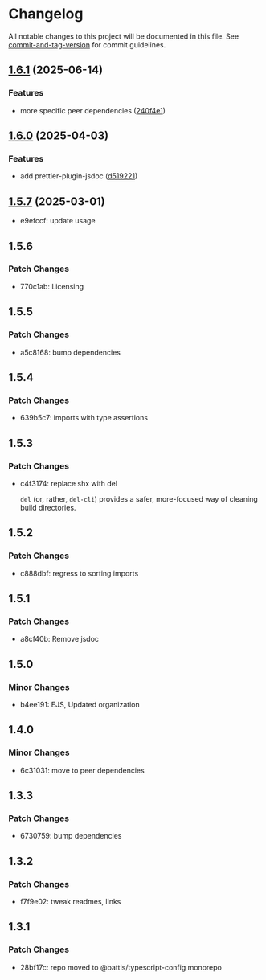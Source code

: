 # Changelog

All notable changes to this project will be documented in this file. See [commit-and-tag-version](https://github.com/absolute-version/commit-and-tag-version) for commit guidelines.

## [1.6.1](https://github.com/battis/typescript-config/compare/prettier-config/1.6.0...prettier-config/1.6.1) (2025-06-14)

### Features

- more specific peer dependencies ([240f4e1](https://github.com/battis/typescript-config/commit/240f4e1c37fe841be2e28e80c6639df1c8b6d4ee))

## [1.6.0](https://github.com/battis/typescript-config/compare/prettier-config/1.5.7...prettier-config/1.6.0) (2025-04-03)

### Features

- add prettier-plugin-jsdoc ([d519221](https://github.com/battis/typescript-config/commit/d51922125749dca31eec7b97eb90cae1e9e2ab76))

## [1.5.7](https://github.com/battis/typescript-config/compare/prettier-config/1.5.6...prettier-config/1.5.7) (2025-03-01)

- e9efccf: update usage

## 1.5.6

### Patch Changes

- 770c1ab: Licensing

## 1.5.5

### Patch Changes

- a5c8168: bump dependencies

## 1.5.4

### Patch Changes

- 639b5c7: imports with type assertions

## 1.5.3

### Patch Changes

- c4f3174: replace shx with del

  `del` (or, rather, `del-cli`) provides a safer, more-focused way of cleaning build directories.

## 1.5.2

### Patch Changes

- c888dbf: regress to sorting imports

## 1.5.1

### Patch Changes

- a8cf40b: Remove jsdoc

## 1.5.0

### Minor Changes

- b4ee191: EJS, Updated organization

## 1.4.0

### Minor Changes

- 6c31031: move to peer dependencies

## 1.3.3

### Patch Changes

- 6730759: bump dependencies

## 1.3.2

### Patch Changes

- f7f9e02: tweak readmes, links

## 1.3.1

### Patch Changes

- 28bf17c: repo moved to @battis/typescript-config monorepo

